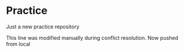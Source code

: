# Practice
Just a new practice repository

This line was modified manually during conflict resolution.
Now pushed from local

